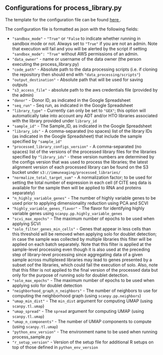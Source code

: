 ## Configurations for process_library.py

The template for the configuration file can be found <a href="https://github.com/YosefLab/Immune-Aging-Data-Hub/tree/main/data_processing/configs_templates/process_library.configs_file.example.txt">here </a>.

The configuration file is formatted as json with the following fields:

* `"sandbox_mode"` - `"True"` or `"False` to indicate whether running in sandbox mode or not. Always set to `"True"` if you are not an admin. Note that execution will fail and you will be alerted by the script if setting `"sandbox_mode": "True"` without AWS permissions of an admin.
* `"data_owner"` - name or username of the data owner (the person executing the process_library.py)
* `"code_path"` - Absolute path to the data processing scripts (i.e. if cloning the repository then should end with `"data_processing/scripts"`)
* `"output_destination"` - Absolute path that will be used for saving outputs
* `"s3_access_file"` - absolute path to the aws credentials file (provided by the admin)
* `"donor"` - Donor ID, as indicated in the Google Spreadsheet
* `"seq_run"` - Seq run, as indicated in the Google Spreadsheet
* `"library_type"` - Currently can only be set to `"GEX"`; this option will automatically take into account any ADT and/or HTO libraries associated with the library provided under `library_id`
* `"sample_id"` - The Sample_ID, as indicated in the Google Spreadsheet
* `"library_ids"` - A comma-separated (no spaces) list of the library IDs (as indicated in the Google Spreadsheet) that include the sample specified by `"sample_id"`
* `"processed_library_configs_version"` - A comma-separated (no spaces) list of the versions of the processed library files for the libraries specified by `"library_ids"` - these version numbers are determined by the configs version that was used to process the libraries; the latest alignment version of each processed library can be found on the S3 bucket under `s3://immuneaging/processed_libraries/`
* `"normalize_total_target_sum"` - A normalization factor; to be used for setting the total number of expression in each cell (if CITE seq data is available for the sample then will be applied to RNA and proteins separately)
* `"n_highly_variable_genes"` - The number of highly variable genes to be used prior to applying dimensionality reduction using PCA and SCVI
* `"highly_variable_genes_flavor"` - The flavor for identifying highly variable genes using `scanpy.pp.highly_variable_genes`
* `"scvi_max_epochs"` - The maximum number of epochs to be used when applying SCVI
* `"solo_filter_genes_min_cells"` - Genes that appear in less cells than this threshold will be removed when applying solo for doublet detection; in case the sample was collected by multiple libraries this filter will be applied on each batch separately. Note that this filter is applied at the sample-level processing even though it is also used at the preceding step of library-level processing since aggregating data of a given sample across multiplexed libraries may lead to genes presented by a subset oof the libraries, which could fail the execution of solo. Also, note that this filter is not applied to the final version of the processed data but only for the purpose of running solo for doublet detection.
* `"solo_max_epochs"` - The maximum number of epochs to be used when applying solo for doublet detection
* `"neighborhood_graph_n_neighbors"` - The number of neighbors to use for computing the neighborhood graph (using `scanpy.pp.neighbors`)
* `"umap_min_dist"` - The `min_dist` argument for computing UMAP (using `scanpy.tl.umap`)
* `"umap_spread"` - The `spread` argument for computing UMAP (using `scanpy.tl.umap`)
* `"umap_n_components"` - The number of UMAP components to compute (using `scanpy.tl.umap`)
* `"python_env_version"` - The environment name to be used when running process_sample.py
* `"r_setup_version"` - Version of the setup file for additional R setups on top of those defined in `python_env_version`
